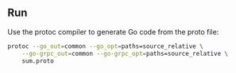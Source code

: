 ## Run

Use the protoc compiler to generate Go code from the proto file:

```sh
protoc --go_out=common --go_opt=paths=source_relative \
    --go-grpc_out=common --go-grpc_opt=paths=source_relative \
    sum.proto

```